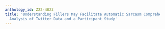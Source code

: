 ```yaml
---
anthology_id: Z22-4023
title: 'Understanding Fillers May Facilitate Automatic Sarcasm Comprehension: A Structural
  Analysis of Twitter Data and a Participant Study'
---
```

